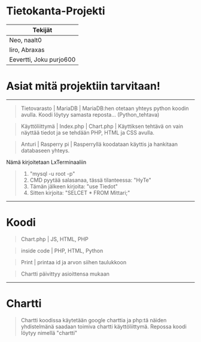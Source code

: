  # Tietokanta-Projekti
 
 | Tekijät |
 | --------- |
 | Neo, naalt0|
 | Iiro, Abraxas|
 | Eevertti, Joku purjo600 |
# Asiat mitä projektiin tarvitaan!

---------------------------------------------------------------------------------------

> Tietovarasto | MariaDB |
> MariaDB:hen otetaan yhteys python koodin avulla. Koodi löytyy samasta reposta... (Python_tehtava)

> Käyttöliittymä | Index.php | Chart.php |
> Käyttiksen tehtävä on vain näyttää tiedot ja se tehdään PHP, HTML ja CSS avulla.

> Anturi | Rasperry pi |
> Rasperryllä koodataan käyttis ja hankitaan databaseen yhteys.

Nämä kirjoitetaan LxTerminaaliin

>1. "mysql -u root -p"
>2. CMD pyytää salasanaa, tässä tilanteessa: "HyTe"
>3. Tämän jälkeen kirjoita: "use Tiedot"
>4. Sitten kirjoita: "SELCET * FROM Mittari;"

---------------------------------------------------------------------------------------

# Koodi

> Chart.php | JS, HTML, PHP

> inside code | PHP, HTML, Python 

> Print | printaa id ja arvon siihen taulukkoon

> Chartti päivittyy asioittensa mukaan
---------------------------------------------------------------------------------------

# Chartti 

>Chartti koodissa käytetään google charttia ja php:tä näiden yhdistelmänä saadaan toimiva chartti käyttöliittymä.
>Repossa koodi löytyy nimellä "chartti"
